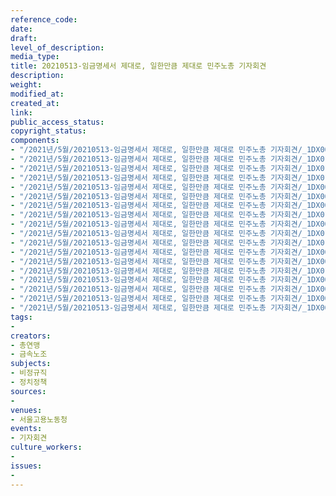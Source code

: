 ```yaml
---
reference_code: 
date: 
draft: 
level_of_description: 
media_type: 
title: 20210513-임금명세서 제대로, 일한만큼 제대로 민주노총 기자회견
description: 
weight: 
modified_at: 
created_at: 
link: 
public_access_status: 
copyright_status: 
components:
- "/2021년/5월/20210513-임금명세서 제대로, 일한만큼 제대로 민주노총 기자회견/_1DX0008.jpg"
- "/2021년/5월/20210513-임금명세서 제대로, 일한만큼 제대로 민주노총 기자회견/_1DX0149.jpg"
- "/2021년/5월/20210513-임금명세서 제대로, 일한만큼 제대로 민주노총 기자회견/_1DX0159.jpg"
- "/2021년/5월/20210513-임금명세서 제대로, 일한만큼 제대로 민주노총 기자회견/_1DX0141.jpg"
- "/2021년/5월/20210513-임금명세서 제대로, 일한만큼 제대로 민주노총 기자회견/_1DX0032.jpg"
- "/2021년/5월/20210513-임금명세서 제대로, 일한만큼 제대로 민주노총 기자회견/_1DX0088.jpg"
- "/2021년/5월/20210513-임금명세서 제대로, 일한만큼 제대로 민주노총 기자회견/_1DX0019.jpg"
- "/2021년/5월/20210513-임금명세서 제대로, 일한만큼 제대로 민주노총 기자회견/_1DX0155.jpg"
- "/2021년/5월/20210513-임금명세서 제대로, 일한만큼 제대로 민주노총 기자회견/_1DX0060.jpg"
- "/2021년/5월/20210513-임금명세서 제대로, 일한만큼 제대로 민주노총 기자회견/_1DX0153.jpg"
- "/2021년/5월/20210513-임금명세서 제대로, 일한만큼 제대로 민주노총 기자회견/_1DX0105.jpg"
- "/2021년/5월/20210513-임금명세서 제대로, 일한만큼 제대로 민주노총 기자회견/_1DX0072.jpg"
- "/2021년/5월/20210513-임금명세서 제대로, 일한만큼 제대로 민주노총 기자회견/_1DX0015.jpg"
- "/2021년/5월/20210513-임금명세서 제대로, 일한만큼 제대로 민주노총 기자회견/_1DX0154.jpg"
- "/2021년/5월/20210513-임금명세서 제대로, 일한만큼 제대로 민주노총 기자회견/_1DX0044 2.jpg"
- "/2021년/5월/20210513-임금명세서 제대로, 일한만큼 제대로 민주노총 기자회견/_1DX0030.jpg"
- "/2021년/5월/20210513-임금명세서 제대로, 일한만큼 제대로 민주노총 기자회견/_1DX0044.jpg"
- "/2021년/5월/20210513-임금명세서 제대로, 일한만큼 제대로 민주노총 기자회견/_1DX0069.jpg"
tags:
- 
creators:
- 총연맹
- 금속노조
subjects:
- 비정규직
- 정치정책
sources:
- 
venues:
- 서울고용노동청
events:
- 기자회견
culture_workers:
- 
issues:
- 
---
```

